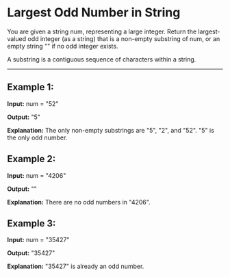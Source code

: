 # Largest Odd Number in String

You are given a string num, representing a large integer. Return the largest-valued odd integer (as a string) that is a non-empty substring of num, or an empty string "" if no odd integer exists.

A substring is a contiguous sequence of characters within a string.

---

## Example 1:

**Input:** num = "52"

**Output:** "5"

**Explanation:** The only non-empty substrings are "5", "2", and "52". "5" is the only odd number.


## Example 2:

**Input:** num = "4206"

**Output:** ""

**Explanation:** There are no odd numbers in "4206".


## Example 3:

**Input:** num = "35427"

**Output:** "35427"

**Explanation:** "35427" is already an odd number.